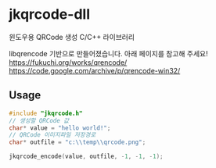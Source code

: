 # jkqrcode-dll
윈도우용 QRCode 생성 C/C++ 라이브러리  

libqrencode 기반으로 만들어졌습니다. 아래 페이지를 참고해 주세요!  
https://fukuchi.org/works/qrencode/  
https://code.google.com/archive/p/qrencode-win32/  
  
    
      
  
  
  
## Usage  
```cpp
#include "jkqrcode.h"  
// 생성할 QRCode 값   
char* value = "hello world!";  
// QRCode 이미지파일 저장경로  
char* outfile = "c:\\temp\\qrcode.png";  

jkqrcode_encode(value, outfile, -1, -1, -1);  
```
